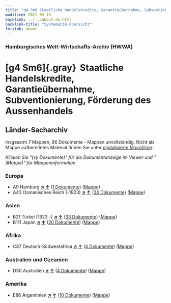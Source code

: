 ```yaml
---
title: "g4 Sm6 Staatliche Handelskredite, Garantieübernahme, Subventionierung, Förderung des Aussenhandels"
modified: 2021-03-13
backlink: ../../about.de.html
backlink-title: "Systematik-Übersicht"
fn-stub: about
---
```


### Hamburgisches Welt-Wirtschafts-Archiv (HWWA)

# [g4 Sm6]{.gray}&#8201; Staatliche Handelskredite, Garantieübernahme, Subventionierung, Förderung des Aussenhandels&#160; 







## Länder-Sacharchiv




Insgesamt 7 Mappen, 96 Dokumente - Mappen unvollständig.
Nicht als Mappe aufbereitetes Material finden Sie unter [digitalisierte Microfilme](/film/h1_sh.de.html).

_Klicken Sie "(xy Dokumente)" für die Dokumentanzeige im Viewer und "(Mappe)" für Mappeninformation._




### Europa

- A9 Hamburg [**&nearr;**](../../../geo/i/140905/about.de.html "Hamburg (alle Mappen)") [**&uarr;**](../../../geo/about.de.html#A9 "Ländersystematik") (<a href="https://pm20.zbw.eu/iiifview/folder/sh/140905,144487" title="über: Hamburg : Staatliche Handelskredite, Garantieübernahme, Subventionierung, Förderung des Aussenhandels" target="_blank">1 Dokumente</a>) ([Mappe](../../../../folder/sh/1409xx/140905/1444xx/144487/about.de.html))
- A43 Osmanisches Reich (-1923) [**&nearr;**](../../../geo/i/141034/about.de.html "Osmanisches Reich (-1923) (alle Mappen)") [**&uarr;**](../../../geo/about.de.html#A43 "Ländersystematik") (<a href="https://pm20.zbw.eu/iiifview/folder/sh/141034,144487" title="über: Osmanisches Reich (-1923) : Staatliche Handelskredite, Garantieübernahme, Subventionierung, Förderung des Aussenhandels" target="_blank">24 Dokumente</a>) ([Mappe](../../../../folder/sh/1410xx/141034/1444xx/144487/about.de.html))

### Asien

- B21 Türkei (1923 -) [**&nearr;**](../../../geo/i/141111/about.de.html "Türkei (1923 -) (alle Mappen)") [**&uarr;**](../../../geo/about.de.html#B21 "Ländersystematik") (<a href="https://pm20.zbw.eu/iiifview/folder/sh/141111,144487" title="über: Türkei (1923 -) : Staatliche Handelskredite, Garantieübernahme, Subventionierung, Förderung des Aussenhandels" target="_blank">33 Dokumente</a>) ([Mappe](../../../../folder/sh/1411xx/141111/1444xx/144487/about.de.html))
- B111 Japan [**&nearr;**](../../../geo/i/141272/about.de.html "Japan (alle Mappen)") [**&uarr;**](../../../geo/about.de.html#B111 "Ländersystematik") (<a href="https://pm20.zbw.eu/iiifview/folder/sh/141272,144487" title="über: Japan : Staatliche Handelskredite, Garantieübernahme, Subventionierung, Förderung des Aussenhandels" target="_blank">20 Dokumente</a>) ([Mappe](../../../../folder/sh/1412xx/141272/1444xx/144487/about.de.html))

### Afrika

- C87 Deutsch-Südwestafrika [**&nearr;**](../../../geo/i/141450/about.de.html "Deutsch-Südwestafrika (alle Mappen)") [**&uarr;**](../../../geo/about.de.html#C87 "Ländersystematik") (<a href="https://pm20.zbw.eu/iiifview/folder/sh/141450,144487" title="über: Deutsch-Südwestafrika : Staatliche Handelskredite, Garantieübernahme, Subventionierung, Förderung des Aussenhandels" target="_blank">4 Dokumente</a>) ([Mappe](../../../../folder/sh/1414xx/141450/1444xx/144487/about.de.html))

### Australien und Ozeanien

- D30 Australien [**&nearr;**](../../../geo/i/141621/about.de.html "Australien (alle Mappen)") [**&uarr;**](../../../geo/about.de.html#D30 "Ländersystematik") (<a href="https://pm20.zbw.eu/iiifview/folder/sh/141621,144487" title="über: Australien : Staatliche Handelskredite, Garantieübernahme, Subventionierung, Förderung des Aussenhandels" target="_blank">4 Dokumente</a>) ([Mappe](../../../../folder/sh/1416xx/141621/1444xx/144487/about.de.html))

### Amerika

- E86 Argentinien [**&nearr;**](../../../geo/i/141692/about.de.html "Argentinien (alle Mappen)") [**&uarr;**](../../../geo/about.de.html#E86 "Ländersystematik") (<a href="https://pm20.zbw.eu/iiifview/folder/sh/141692,144487" title="über: Argentinien : Staatliche Handelskredite, Garantieübernahme, Subventionierung, Förderung des Aussenhandels" target="_blank">10 Dokumente</a>) ([Mappe](../../../../folder/sh/1416xx/141692/1444xx/144487/about.de.html))








